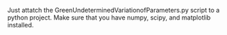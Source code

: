 Just attatch the GreenUndeterminedVariationofParameters.py script to a python project. 
Make sure that you have numpy, scipy, and matplotlib installed. 